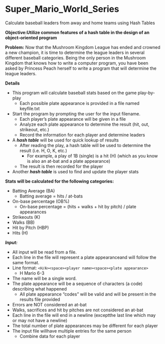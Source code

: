 # Super_Mario_World_Series
Calculate baseball leaders from away and home teams using Hash Tables

**Objective:Utilize common features of a hash table in the design of an object-oriented program**


**Problem:** Now that the Mushroom Kingdom League has ended and crowned a new champion, it is time to determine the league leaders in several different baseball categories.  Being the only person in the Mushroom Kingdom that knows how to write a computer program, you have been asked by Princess Peach herself to write a program that will determine the league leaders.

**Details**
- This program will calculate baseball stats based on the game play-by-play
  - Each possible plate appearance is provided in a file named keyfile.txt
- Start the program by prompting the user for the input filename.
  - Each player’s plate appearance will be given in a file
  - Analyze each plate appearance to determine the result (hit, out, strikeout, etc.)
  - Record the information for each player and determine leaders
- A ***hash table*** will be used for quick lookup of results
  - After reading the play, a hash table will be used to determine the result (i.e. H, O, K, etc.)
    - For example, a play of 1B (single) is a hit (H) (which as you know is also an at-bat and a plate appearance)
  - The result is then recorded for the player
- Another ***hash table*** is used to find and update the player stats




**Stats will be calculated for the following categories:**
  - Batting Average (BA)
    - Batting average = hits / at-bats
  - On-base percentage (OB%)
    - On-base percentage = (hits + walks + hit by pitch) / plate appearances
  - Strikeouts (K)
  - Walks (BB)
  - Hit by Pitch (HBP)
  - Hits (H)
  
  
***Input:***
   - All input will be read from a file.
   - Each line in the file will represent a plate appearanceand will follow the same format.
   - Line format: ``` <H/A><space><player name><space><plate appearance> ```
     - H Mario 6-3
   - The name will be a single word.
   - The plate appearance will be a sequence of characters (a code) describing what happened
     - All plate appearance “codes” will be valid and will be present in the results file provided
   - Errors are NOT considered an at-bat
   - Walks, sacrifices and hit by pitches are not considered an at-bat
   - Each line in the file will end in a newline (exceptthe last line which may or may not have a newline)
   - The total number of plate appearances may be different for each player
   - The input file willhave multiple entries for the same person
     - Combine data for each player
